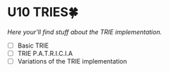 # U10 TRIES🍀

*Here your'll find stuff about the TRIE implementation.*

- [ ] Basic TRIE
- [ ] TRIE P.A.T.R.I.C.I.A
- [ ] Variations of the TRIE implementation  
